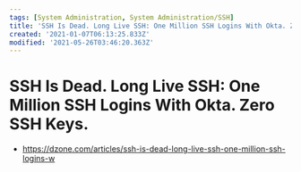 ```yaml
---
tags: [System Administration, System Administration/SSH]
title: 'SSH Is Dead. Long Live SSH: One Million SSH Logins With Okta. Zero SSH Keys.'
created: '2021-01-07T06:13:25.833Z'
modified: '2021-05-26T03:46:20.363Z'
---
```


# SSH Is Dead. Long Live SSH: One Million SSH Logins With Okta. Zero SSH Keys.

* https://dzone.com/articles/ssh-is-dead-long-live-ssh-one-million-ssh-logins-w


